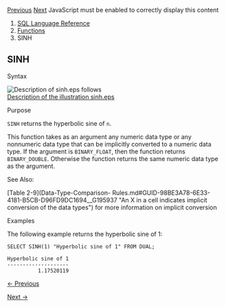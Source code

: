 [Previous](SIN.md) [Next](SKEWNESS_POP.md) JavaScript must be enabled to
correctly display this content

  1. [SQL Language Reference ](index.md)
  2. [Functions](Functions.md)
  3. SINH 

## SINH

Syntax

![Description of sinh.eps
follows](https://docs.oracle.com/en/database/oracle/oracle-database/23/sqlrf/img/sinh.gif)  
[Description of the illustration sinh.eps](img_text/sinh.md)

Purpose

`SINH` returns the hyperbolic sine of `n`.

This function takes as an argument any numeric data type or any nonnumeric
data type that can be implicitly converted to a numeric data type. If the
argument is `BINARY_FLOAT`, then the function returns `BINARY_DOUBLE`.
Otherwise the function returns the same numeric data type as the argument.

See Also:

[Table 2-9](Data-Type-Comparison-
Rules.md#GUID-98BE3A78-6E33-4181-B5CB-D96FD9DC1694__G195937 "An X in a cell
indicates implicit conversion of the data types") for more information on
implicit conversion

Examples

The following example returns the hyperbolic sine of 1:

    
    
    SELECT SINH(1) "Hyperbolic sine of 1" FROM DUAL;
    
    Hyperbolic sine of 1
    --------------------
              1.17520119


[← Previous](SIN.md)

[Next →](SKEWNESS_POP.md)
